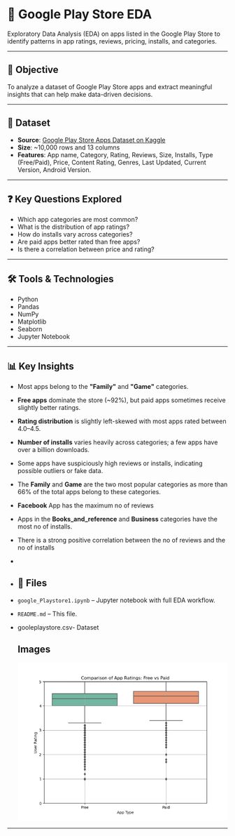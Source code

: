 # 📱 Google Play Store EDA

Exploratory Data Analysis (EDA) on apps listed in the Google Play Store to identify patterns in app ratings, reviews, pricing, installs, and categories.

---

## 📌 Objective

To analyze a dataset of Google Play Store apps and extract meaningful insights that can help make data-driven decisions.

---

## 📂 Dataset

- **Source**: [Google Play Store Apps Dataset on Kaggle](https://www.kaggle.com/lava18/google-play-store-apps)
- **Size**: ~10,000 rows and 13 columns
- **Features**: App name, Category, Rating, Reviews, Size, Installs, Type (Free/Paid), Price, Content Rating, Genres, Last Updated, Current Version, Android Version.

---

## ❓ Key Questions Explored

- Which app categories are most common?
- What is the distribution of app ratings?
- How do installs vary across categories?
- Are paid apps better rated than free apps?
- Is there a correlation between price and rating?

---

## 🛠️ Tools & Technologies

- Python
- Pandas
- NumPy
- Matplotlib
- Seaborn
- Jupyter Notebook

---

## 📊 Key Insights

- Most apps belong to the **"Family"** and **"Game"** categories.
- **Free apps** dominate the store (~92%), but paid apps sometimes receive slightly better ratings.
- **Rating distribution** is slightly left-skewed with most apps rated between 4.0–4.5.
- **Number of installs** varies heavily across categories; a few apps have over a billion downloads.
- Some apps have suspiciously high reviews or installs, indicating possible outliers or fake data.
- The **Family** and **Game** are the two most popular categories as more than 66% of the total apps belong to these categories.
- **Facebook** App has the maximum no of reviews
- Apps in the **Books_and_reference** and **Business** categories have the most no of installs.
- There is a strong positive correlation between the no of reviews and the no of installs
-
- ## 📎 Files

- `google_Playstore1.ipynb` – Jupyter notebook with full EDA workflow.
- `README.md` – This file.
- gooleplaystore.csv- Dataset

  ## Images
  ![Free vs Paid Ratings](images/free_vs_paid_ratings.png)

---

